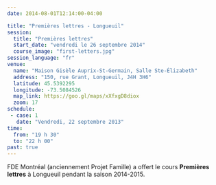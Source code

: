 ```yaml
---
date: 2014-08-01T12:14:00-04:00

title: "Premières lettres - Longueuil"
session:
  title: "Premières lettres"
  start_date: "vendredi le 26 septembre 2014"
  course_image: "first-letters.jpg"
session_language: "fr"
venue:
  name: "Maison Gisèle Auprix-St-Germain, Salle Ste-Élizabeth"
  address: "150, rue Grant, Longueuil, J4H 3H6"
  latitude: 45.5392295
  longitude: -73.5084526
  map_link: https://goo.gl/maps/xXfxgD8diox
  zoom: 17
schedule:
 - case: 1
   date: "Vendredi, 22 septembre 2013"
time:
  from: "19 h 30"
  to: "22 h 00"
past: true
---
```


FDE Montréal (anciennement Projet Famille) a offert le cours **Premières lettres** à
Longueuil pendant la saison 2014-2015.
